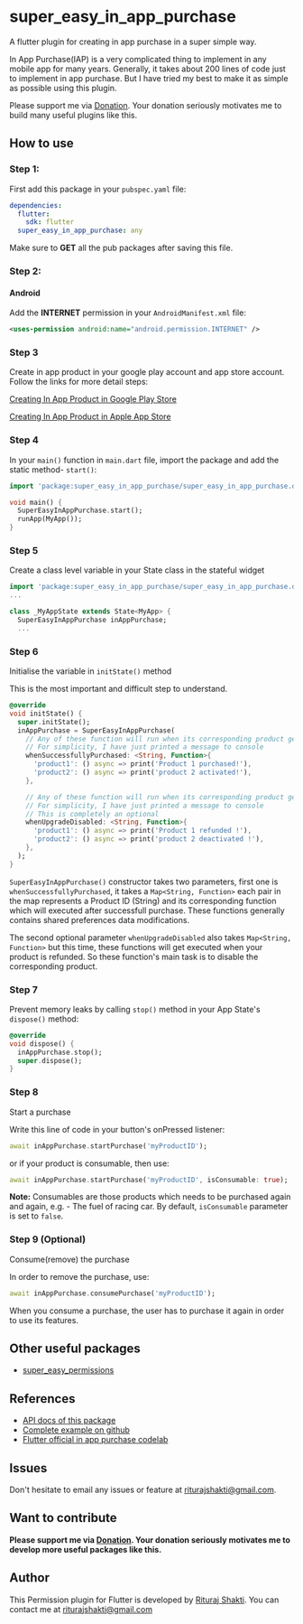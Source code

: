 # super_easy_in_app_purchase

A flutter plugin for creating in app purchase in a super simple way.

In App Purchase(IAP) is a very complicated thing to implement in any mobile app for many years. Generally, it takes about 200 lines of code just to implement in app purchase. But I have tried my best to make it as simple as possible using this plugin.

Please support me via [Donation](https://paypal.me/riturajshakti). Your donation seriously motivates me to build many useful plugins like this.

## How to use

### Step 1:

First add this package in your `pubspec.yaml` file:

```yaml
dependencies:
  flutter:
    sdk: flutter
  super_easy_in_app_purchase: any
```

Make sure to **GET** all the pub packages after saving this file.

### Step 2:

#### Android

Add the **INTERNET** permission in your `AndroidManifest.xml` file:

```xml
<uses-permission android:name="android.permission.INTERNET" />
```

### Step 3

Create in app product in your google play account and app store account. Follow the links for more detail steps:

[Creating In App Product in Google Play Store](support.google.com/googleplay/android-developer/answer/1153481)

[Creating In App Product in Apple App Store](https://help.apple.com/app-store-connect/#/devae49fb316)

### Step 4

In your `main()` function in `main.dart` file, import the package and add the static method- `start()`:

```dart
import 'package:super_easy_in_app_purchase/super_easy_in_app_purchase.dart';

void main() {
  SuperEasyInAppPurchase.start();
  runApp(MyApp());
}
```

### Step 5

Create a class level variable in your State class in the stateful widget

```dart
import 'package:super_easy_in_app_purchase/super_easy_in_app_purchase.dart';
...

class _MyAppState extends State<MyApp> {
  SuperEasyInAppPurchase inAppPurchase;
  ...
```

### Step 6

Initialise the variable in `initState()` method

This is the most important and difficult step to understand.

```dart
@override
void initState() {
  super.initState();
  inAppPurchase = SuperEasyInAppPurchase(
    // Any of these function will run when its corresponding product gets purchased successfully
    // For simplicity, I have just printed a message to console
    whenSuccessfullyPurchased: <String, Function>{
      'product1': () async => print('Product 1 purchased!'),
      'product2': () async => print('product 2 activated!'),
    },

    // Any of these function will run when its corresponding product gets refunded
    // For simplicity, I have just printed a message to console
    // This is completely an optional
    whenUpgradeDisabled: <String, Function>{
      'product1': () async => print('Product 1 refunded !'),
      'product2': () async => print('product 2 deactivated !'),
    },
  );
}
```

`SuperEasyInAppPurchase()` constructor takes two parameters, first one is `whenSuccessfullyPurchased`, it takes a `Map<String, Function>` each pair in the map represents a Product ID (String) and its corresponding function which will executed after successfull purchase. These functions generally contains shared preferences data modifications.

The second optional parameter `whenUpgradeDisabled` also takes `Map<String, Function>` but this time, these functions will get executed when your product is refunded. So these function's main task is to disable the corresponding product.

### Step 7

Prevent memory leaks by calling `stop()` method in your App State's `dispose()` method:

```dart
@override
void dispose() {
  inAppPurchase.stop();
  super.dispose();
}
```

### Step 8

Start a purchase

Write this line of code in your button's onPressed listener:

```dart
await inAppPurchase.startPurchase('myProductID');
```

or if your product is consumable, then use:

```dart
await inAppPurchase.startPurchase('myProductID', isConsumable: true);
```

**Note:** Consumables are those products which needs to be purchased again and again, e.g. - The fuel of racing car. By default, `isConsumable` parameter is set to `false`.

### Step 9 (Optional)

Consume(remove) the purchase

In order to remove the purchase, use:

```dart
await inAppPurchase.consumePurchase('myProductID');
```

When you consume a purchase, the user has to purchase it again in order to use its features.

## Other useful packages

- [super_easy_permissions](https://pub.dev/packages/super_easy_permissions)

## References

- [API docs of this package](https://pub.dev/documentation/super_easy_in_app_purchase/latest/super_easy_in_app_purchase/SuperEasyInAppPurchase-class.html)
- [Complete example on github](https://github.com/riturajshakti/SuperEasyInAppPurchase/tree/main/example)
- [Flutter official in app purchase codelab](https://codelabs.developers.google.com/codelabs/flutter-in-app-purchases)

## Issues

Don't hesitate to email any issues or feature at <riturajshakti@gmail.com>.

## Want to contribute

**Please support me via [Donation](https://paypal.me/riturajshakti).
Your donation seriously motivates me to develop more useful packages like this.**

## Author

This Permission plugin for Flutter is developed by [Rituraj Shakti](https://www.freelancer.com/u/riturajshakti). You can contact me at <riturajshakti@gmail.com>
